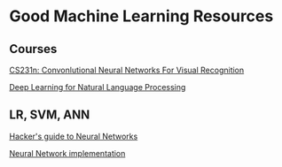 # Good Machine Learning Resources



## Courses

[CS231n: Convonlutional Neural Networks For Visual Recognition](http://cs231n.github.io)

[Deep Learning for Natural Language Processing](http://cs224d.stanford.edu)

## LR, SVM, ANN
[Hacker's guide to Neural Networks](http://karpathy.github.io/neuralnets/)

[Neural Network implementation](https://github.com/peterroelants/peterroelants.github.io/tree/master/notebooks/neural_net_implementation)
